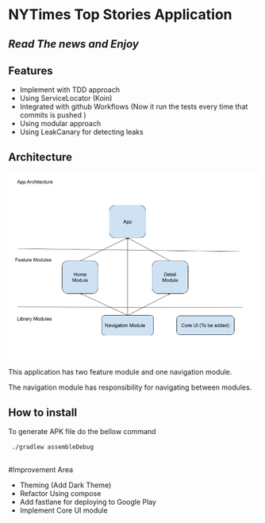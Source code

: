 # NYTimes Top Stories Application
## _Read The news and Enjoy_


## Features
- Implement with TDD approach
- Using ServiceLocator (Koin)
- Integrated with github Workflows (Now it run the tests every time that commits is pushed )
- Using modular approach
- Using LeakCanary for detecting leaks 



## Architecture 
<img src="https://raw.githubusercontent.com/bigoloo/nytimes/master/asset/architucture.png"/></br>

This application has two feature module and one navigation module.

The navigation module has responsibility for navigating between modules.


## How to install

To generate APK file do the bellow command
 ```
  ./gradlew assembleDebug
  
 ```


#Improvement Area 

 - Theming (Add Dark Theme)
 - Refactor Using compose 
 - Add fastlane for deploying to Google Play 
 - Implement Core UI module

